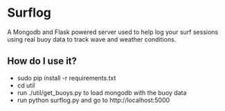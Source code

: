 Surflog
=============

A Mongodb and Flask powered server used to help log your surf sessions using real buoy data to track wave and weather conditions.

How do I use it?
------------
-   sudo pip install -r requirements.txt
-   cd util
-   run ./util/get_buoys.py to load mongodb with the buoy data
-   run python surflog.py and go to http://localhost:5000
